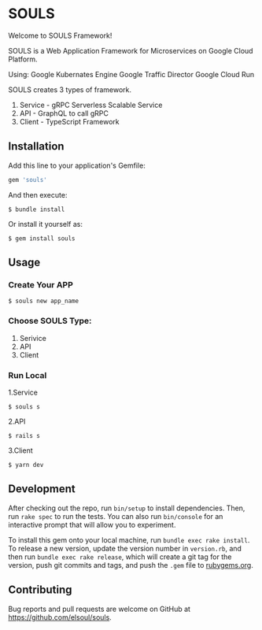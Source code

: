 # SOULS

Welcome to SOULS Framework!

SOULS is a Web Application Framework for Microservices on Google Cloud Platform.

Using:
Google Kubernates Engine
Google Traffic Director
Google Cloud Run

SOULS creates 3 types of framework.

1. Service - gRPC Serverless Scalable Service
2. API - GraphQL to call gRPC 
3. Client - TypeScript Framework

## Installation

Add this line to your application's Gemfile:

```ruby
gem 'souls'
```

And then execute:

    $ bundle install

Or install it yourself as:

    $ gem install souls

## Usage

### Create Your APP

    $ souls new app_name

### Choose SOULS Type:
1. Serivice
2. API
3. Client

### Run Local
1.Service

    $ souls s

2.API

    $ rails s

3.Client

    $ yarn dev

## Development

After checking out the repo, run `bin/setup` to install dependencies. Then, run `rake spec` to run the tests. You can also run `bin/console` for an interactive prompt that will allow you to experiment.

To install this gem onto your local machine, run `bundle exec rake install`. To release a new version, update the version number in `version.rb`, and then run `bundle exec rake release`, which will create a git tag for the version, push git commits and tags, and push the `.gem` file to [rubygems.org](https://rubygems.org).

## Contributing

Bug reports and pull requests are welcome on GitHub at https://github.com/elsoul/souls.

